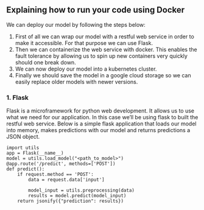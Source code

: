 ## Explaining how to run your code using Docker

We can deploy our model by following the steps below:

1. First of all we can wrap our model with a restful web service in order to make it accessible. For that purpose we can use Flask. 
2. Then we can containerize the web service with docker. This enables the fault tolerance by allowing us to spin up new containers very quickly should one break down.
3. We can now deploy our model into a kubernetes cluster.
4. Finally we should save the model in a google cloud storage so we can easily replace older models with newer versions.

### 1. Flask 
Flask is a microframework for python web development. It allows us to use what we need for our application. In this case we’ll be using flask to built the restful web service. Below is a simple flask application that loads our model into memory, makes predictions with our model and returns predictions a JSON object.

```from flask import Flask, request, jsonify
import utils
app = Flask(__name__)
model = utils.load_model("<path_to_model>")
@app.route('/predict', methods=['POST'])
def predict():
    if request.method == 'POST':
        data = request.data['input']
        
        model_input = utils.preprocessing(data)
        results = model.predict(model_input)
    return jsonify({"prediction": results})
```
